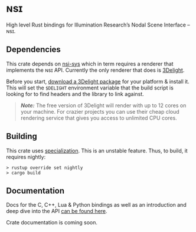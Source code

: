 # ɴsɪ

High level Rust bindings for Illumination Research’s Nodal Scene Interface – ɴsɪ.

## Dependencies

This crate depends on [nsi-sys](https://github.com/virtualritz/nsi-sys) which in term requires a renderer that implements the ɴsɪ API. Currently the only renderer that does is [3Delight](https://www.3delight.com/).

Before you start, [download a 3Delight package](https://www.3delight.com/download) for your platform & install it.
This will set the `$DELIGHT` environment variable that the build script is looking for to find headers and the library to link against.

> **_Note:_** The free version of 3Delight will render with up to 12 cores on your machine. For crazier projects you can use their cheap cloud rendering service that gives you access to unlimited CPU cores.

## Building

This crate uses [specialization](https://github.com/rust-lang/rust/issues/31844). This is an unstable feature. Thus, to build, it requires nightly:

```
> rustup override set nightly
> cargo build
```

## Documentation

Docs for the C, C++, Lua & Python bindings as well as an introduction and deep dive into the API [can be found here](https://nsi.readthedocs.io).

Crate documentation is coming soon.
